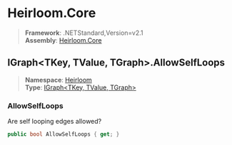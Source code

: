 # Heirloom.Core

> **Framework**: .NETStandard,Version=v2.1  
> **Assembly**: [Heirloom.Core][0]  

## IGraph\<TKey, TValue, TGraph>.AllowSelfLoops

> **Namespace**: [Heirloom][0]  
> **Type**: [IGraph\<TKey, TValue, TGraph>][1]  

### AllowSelfLoops

Are self looping edges allowed?

```cs
public bool AllowSelfLoops { get; }
```

[0]: ../../../Heirloom.Core.md
[1]: ../IGraph[TKey,TValue,TGraph].md
